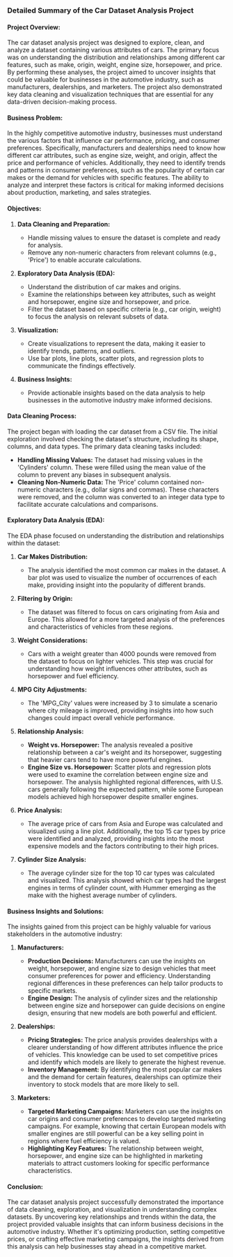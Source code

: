 ### Detailed Summary of the Car Dataset Analysis Project

#### **Project Overview:**

The car dataset analysis project was designed to explore, clean, and analyze a dataset containing various attributes of cars. The primary focus was on understanding the distribution and relationships among different car features, such as make, origin, weight, engine size, horsepower, and price. By performing these analyses, the project aimed to uncover insights that could be valuable for businesses in the automotive industry, such as manufacturers, dealerships, and marketers. The project also demonstrated key data cleaning and visualization techniques that are essential for any data-driven decision-making process.

#### **Business Problem:**

In the highly competitive automotive industry, businesses must understand the various factors that influence car performance, pricing, and consumer preferences. Specifically, manufacturers and dealerships need to know how different car attributes, such as engine size, weight, and origin, affect the price and performance of vehicles. Additionally, they need to identify trends and patterns in consumer preferences, such as the popularity of certain car makes or the demand for vehicles with specific features. The ability to analyze and interpret these factors is critical for making informed decisions about production, marketing, and sales strategies.

#### **Objectives:**

1. **Data Cleaning and Preparation:**
   - Handle missing values to ensure the dataset is complete and ready for analysis.
   - Remove any non-numeric characters from relevant columns (e.g., 'Price') to enable accurate calculations.

2. **Exploratory Data Analysis (EDA):**
   - Understand the distribution of car makes and origins.
   - Examine the relationships between key attributes, such as weight and horsepower, engine size and horsepower, and price.
   - Filter the dataset based on specific criteria (e.g., car origin, weight) to focus the analysis on relevant subsets of data.

3. **Visualization:**
   - Create visualizations to represent the data, making it easier to identify trends, patterns, and outliers.
   - Use bar plots, line plots, scatter plots, and regression plots to communicate the findings effectively.

4. **Business Insights:**
   - Provide actionable insights based on the data analysis to help businesses in the automotive industry make informed decisions.

#### **Data Cleaning Process:**

The project began with loading the car dataset from a CSV file. The initial exploration involved checking the dataset's structure, including its shape, columns, and data types. The primary data cleaning tasks included:

- **Handling Missing Values:** The dataset had missing values in the 'Cylinders' column. These were filled using the mean value of the column to prevent any biases in subsequent analysis.
- **Cleaning Non-Numeric Data:** The 'Price' column contained non-numeric characters (e.g., dollar signs and commas). These characters were removed, and the column was converted to an integer data type to facilitate accurate calculations and comparisons.

#### **Exploratory Data Analysis (EDA):**

The EDA phase focused on understanding the distribution and relationships within the dataset:

1. **Car Makes Distribution:**
   - The analysis identified the most common car makes in the dataset. A bar plot was used to visualize the number of occurrences of each make, providing insight into the popularity of different brands.

2. **Filtering by Origin:**
   - The dataset was filtered to focus on cars originating from Asia and Europe. This allowed for a more targeted analysis of the preferences and characteristics of vehicles from these regions.

3. **Weight Considerations:**
   - Cars with a weight greater than 4000 pounds were removed from the dataset to focus on lighter vehicles. This step was crucial for understanding how weight influences other attributes, such as horsepower and fuel efficiency.

4. **MPG City Adjustments:**
   - The 'MPG_City' values were increased by 3 to simulate a scenario where city mileage is improved, providing insights into how such changes could impact overall vehicle performance.

5. **Relationship Analysis:**
   - **Weight vs. Horsepower:** The analysis revealed a positive relationship between a car's weight and its horsepower, suggesting that heavier cars tend to have more powerful engines.
   - **Engine Size vs. Horsepower:** Scatter plots and regression plots were used to examine the correlation between engine size and horsepower. The analysis highlighted regional differences, with U.S. cars generally following the expected pattern, while some European models achieved high horsepower despite smaller engines.

6. **Price Analysis:**
   - The average price of cars from Asia and Europe was calculated and visualized using a line plot. Additionally, the top 15 car types by price were identified and analyzed, providing insights into the most expensive models and the factors contributing to their high prices.

7. **Cylinder Size Analysis:**
   - The average cylinder size for the top 10 car types was calculated and visualized. This analysis showed which car types had the largest engines in terms of cylinder count, with Hummer emerging as the make with the highest average number of cylinders.

#### **Business Insights and Solutions:**

The insights gained from this project can be highly valuable for various stakeholders in the automotive industry:

1. **Manufacturers:**
   - **Production Decisions:** Manufacturers can use the insights on weight, horsepower, and engine size to design vehicles that meet consumer preferences for power and efficiency. Understanding regional differences in these preferences can help tailor products to specific markets.
   - **Engine Design:** The analysis of cylinder sizes and the relationship between engine size and horsepower can guide decisions on engine design, ensuring that new models are both powerful and efficient.

2. **Dealerships:**
   - **Pricing Strategies:** The price analysis provides dealerships with a clearer understanding of how different attributes influence the price of vehicles. This knowledge can be used to set competitive prices and identify which models are likely to generate the highest revenue.
   - **Inventory Management:** By identifying the most popular car makes and the demand for certain features, dealerships can optimize their inventory to stock models that are more likely to sell.

3. **Marketers:**
   - **Targeted Marketing Campaigns:** Marketers can use the insights on car origins and consumer preferences to develop targeted marketing campaigns. For example, knowing that certain European models with smaller engines are still powerful can be a key selling point in regions where fuel efficiency is valued.
   - **Highlighting Key Features:** The relationship between weight, horsepower, and engine size can be highlighted in marketing materials to attract customers looking for specific performance characteristics.

#### **Conclusion:**

The car dataset analysis project successfully demonstrated the importance of data cleaning, exploration, and visualization in understanding complex datasets. By uncovering key relationships and trends within the data, the project provided valuable insights that can inform business decisions in the automotive industry. Whether it's optimizing production, setting competitive prices, or crafting effective marketing campaigns, the insights derived from this analysis can help businesses stay ahead in a competitive market.
